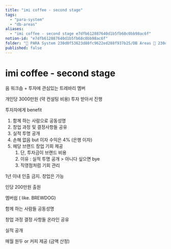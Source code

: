 ```yaml
---
title: "imi coffee - second stage"
tags:
  - "para-system"
  - "db-areas"
aliases:
  - "imi coffee - second stage e7dfb612887640d1b5fb68c0bb98ac6f"
notion-id: "e7dfb612887640d1b5fb68c0bb98ac6f"
folder: "🚀 PARA System 230d0f53623d80fc9622ed288f937b25/DB Areas 🔲 230d0f53623d812fa0e9f500c4679623/(주) 음 66e9b539f26a4b65b785de77451613c8"
published: false
---
```


# imi coffee - second stage

음 워크숍 + 투자에 관심있는 트레바리 멤버

개인당 3000만원 (약 컨설팅 비용) 투자 받아서 진행

투자자에게 benefit

1. 함께 하는 사람으로 공동성명
2. 창업 과정 및 결정사항들 공유
3. 실적 투명 공개
4. 손해 없음 but 이자 수익은 4% (은행 이자)
5. 헤당 브랜드 창업 기회 제공
   1. 단, 투자금이 브랜드 비용
   2. 이유 : 실적 투명 공개 > 아니다 싶으면 bye
   3. 직영점처럼 기회 관리

1년 이내 인출 금지. 창업은 가능

인당 200만원 출원

멤버쉽 ( like. BREWDOG)

함께 하는 사람들 공동성명

창업 과정 결정 사항들 온라인 공유

실적 공개

매월 원두 or 커피 제공 (금액 산정)
